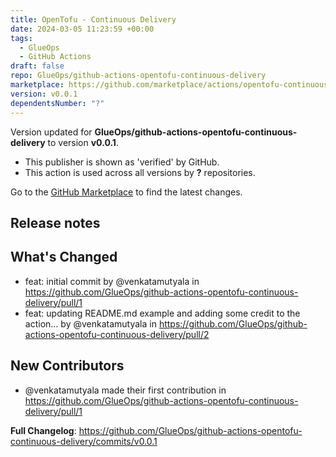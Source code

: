 ```yaml
---
title: OpenTofu - Continuous Delivery
date: 2024-03-05 11:23:59 +00:00
tags:
  - GlueOps
  - GitHub Actions
draft: false
repo: GlueOps/github-actions-opentofu-continuous-delivery
marketplace: https://github.com/marketplace/actions/opentofu-continuous-delivery
version: v0.0.1
dependentsNumber: "?"
---
```



Version updated for **GlueOps/github-actions-opentofu-continuous-delivery** to version **v0.0.1**.
- This publisher is shown as 'verified' by GitHub.
- This action is used across all versions by **?** repositories.

Go to the [GitHub Marketplace](https://github.com/marketplace/actions/opentofu-continuous-delivery) to find the latest changes.

## Release notes

## What's Changed
* feat: initial commit by @venkatamutyala in https://github.com/GlueOps/github-actions-opentofu-continuous-delivery/pull/1
* feat: updating README.md example and adding some credit to the action… by @venkatamutyala in https://github.com/GlueOps/github-actions-opentofu-continuous-delivery/pull/2

## New Contributors
* @venkatamutyala made their first contribution in https://github.com/GlueOps/github-actions-opentofu-continuous-delivery/pull/1

**Full Changelog**: https://github.com/GlueOps/github-actions-opentofu-continuous-delivery/commits/v0.0.1
